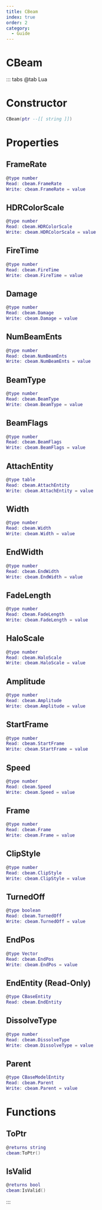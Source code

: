 ```yaml
---
title: CBeam
index: true
order: 2
category:
  - Guide
---
```


# CBeam

::: tabs
@tab Lua
# Constructor
```lua
CBeam(ptr --[[ string ]])
```
# Properties
## FrameRate 
```lua
@type number
Read: cbeam.FrameRate
Write: cbeam.FrameRate = value
```
## HDRColorScale 
```lua
@type number
Read: cbeam.HDRColorScale
Write: cbeam.HDRColorScale = value
```
## FireTime 
```lua
@type number
Read: cbeam.FireTime
Write: cbeam.FireTime = value
```
## Damage 
```lua
@type number
Read: cbeam.Damage
Write: cbeam.Damage = value
```
## NumBeamEnts 
```lua
@type number
Read: cbeam.NumBeamEnts
Write: cbeam.NumBeamEnts = value
```
## BeamType 
```lua
@type number
Read: cbeam.BeamType
Write: cbeam.BeamType = value
```
## BeamFlags 
```lua
@type number
Read: cbeam.BeamFlags
Write: cbeam.BeamFlags = value
```
## AttachEntity 
```lua
@type table
Read: cbeam.AttachEntity
Write: cbeam.AttachEntity = value
```
## Width 
```lua
@type number
Read: cbeam.Width
Write: cbeam.Width = value
```
## EndWidth 
```lua
@type number
Read: cbeam.EndWidth
Write: cbeam.EndWidth = value
```
## FadeLength 
```lua
@type number
Read: cbeam.FadeLength
Write: cbeam.FadeLength = value
```
## HaloScale 
```lua
@type number
Read: cbeam.HaloScale
Write: cbeam.HaloScale = value
```
## Amplitude 
```lua
@type number
Read: cbeam.Amplitude
Write: cbeam.Amplitude = value
```
## StartFrame 
```lua
@type number
Read: cbeam.StartFrame
Write: cbeam.StartFrame = value
```
## Speed 
```lua
@type number
Read: cbeam.Speed
Write: cbeam.Speed = value
```
## Frame 
```lua
@type number
Read: cbeam.Frame
Write: cbeam.Frame = value
```
## ClipStyle 
```lua
@type number
Read: cbeam.ClipStyle
Write: cbeam.ClipStyle = value
```
## TurnedOff 
```lua
@type boolean
Read: cbeam.TurnedOff
Write: cbeam.TurnedOff = value
```
## EndPos 
```lua
@type Vector
Read: cbeam.EndPos
Write: cbeam.EndPos = value
```
## EndEntity (Read-Only)
```lua
@type CBaseEntity
Read: cbeam.EndEntity
```
## DissolveType 
```lua
@type number
Read: cbeam.DissolveType
Write: cbeam.DissolveType = value
```
## Parent 
```lua
@type CBaseModelEntity
Read: cbeam.Parent
Write: cbeam.Parent = value
```
# Functions
## ToPtr
```lua
@returns string
cbeam:ToPtr()
```
## IsValid
```lua
@returns bool
cbeam:IsValid()
```

:::